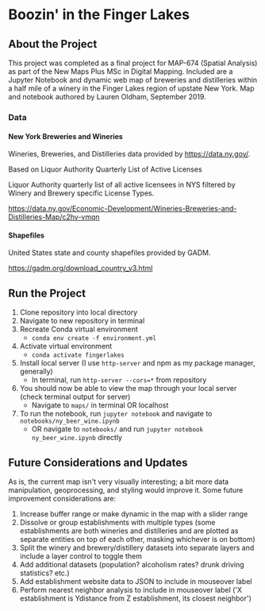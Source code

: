 # Boozin' in the Finger Lakes

## About the Project

This project was completed as a final project for MAP-674 (Spatial Analysis) as part of the New Maps Plus MSc in Digital Mapping. Included are a Jupyter Notebook and dynamic web map of breweries and distilleries within a half mile of a winery in the Finger Lakes region of upstate New York. Map and notebook authored by Lauren Oldham, September 2019.

### Data
#### New York Breweries and Wineries
Wineries, Breweries, and Distilleries data provided by https://data.ny.gov/.

Based on Liquor Authority Quarterly List of Active Licenses

Liquor Authority quarterly list of all active licensees in NYS filtered by Winery and Brewery specific License Types.

https://data.ny.gov/Economic-Development/Wineries-Breweries-and-Distilleries-Map/c2hv-vmqn

#### Shapefiles
United States state and county shapefiles provided by GADM.

https://gadm.org/download_country_v3.html

## Run the Project
1. Clone repository into local directory
2. Navigate to new repository in terminal
3. Recreate Conda virtual environment
    - `conda env create -f environment.yml`
4. Activate virtual environment
    - `conda activate fingerlakes`
5. Install local server (I use `http-server` and npm as my package manager, generally)
    - In terminal, run `http-server --cors=*` from repository
6. You should now be able to view the map through your local server (check terminal output for server)
    - Navigate to `maps/` in terminal OR localhost
7. To run the notebook, run `jupyter notebook` and navigate to `notebooks/ny_beer_wine.ipynb`
    - OR navigate to `notebooks/` and run `jupyter notebook ny_beer_wine.ipynb` directly
    
    
## Future Considerations and Updates

As is, the current map isn't very visually interesting; a bit more data manipulation, geoprocessing, and styling would improve it. Some future improvement considerations are:

1. Increase buffer range or make dynamic in the map with a slider range
2. Dissolve or group establishments with multiple types (some establishments are both wineries and distilleries and are plotted as separate entities on top of each other, masking whichever is on bottom)
3. Split the winery and brewery/distillery datasets into separate layers and include a layer control to toggle them
4. Add additional datasets (population? alcoholism rates? drunk driving statistics? etc.)
5. Add establishment website data to JSON to include in mouseover label
6. Perform nearest neighbor analysis to include in mouseover label ('X establishment is Ydistance from Z establishment, its closest neighbor')
